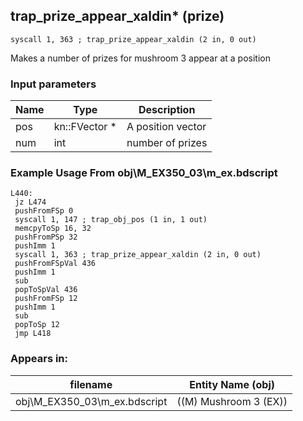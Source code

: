 ## trap_prize_appear_xaldin* (prize)

`syscall 1, 363 ; trap_prize_appear_xaldin (2 in, 0 out)`

Makes a number of prizes for mushroom 3 appear at a position

### Input parameters
| Name | Type | Description
|------|------|------------
| pos   | kn::FVector *   | A position vector
| num   | int   | number of prizes


### Example Usage From obj\M_EX350_03\m_ex.bdscript
```plaintext
L440:
 jz L474
 pushFromFSp 0
 syscall 1, 147 ; trap_obj_pos (1 in, 1 out)
 memcpyToSp 16, 32
 pushFromPSp 32
 pushImm 1
 syscall 1, 363 ; trap_prize_appear_xaldin (2 in, 0 out)
 pushFromFSpVal 436
 pushImm 1
 sub 
 popToSpVal 436
 pushFromFSp 12
 pushImm 1
 sub 
 popToSp 12
 jmp L418
```


### Appears in:
| filename | Entity Name (obj)
|----------|-------------
| obj\M_EX350_03\m_ex.bdscript       | ((M) Mushroom 3 (EX))          



